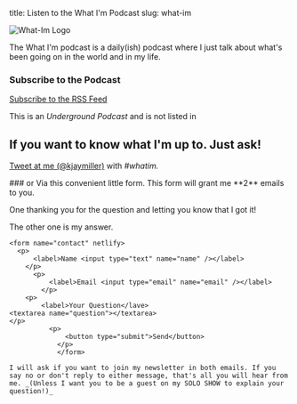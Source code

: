 title: Listen to the What I'm Podcast
slug: what-im

![What-Im Logo](https://s3-us-west-2.amazonaws.com/kjaymiller/images/whatimpodcast.JPG)

The What I'm podcast is a daily(ish) podcast where I just talk about what's been going on in the world and in my life.


### Subscribe to the Podcast
[<i class='uil uil-rss'></i>Subscribe to the RSS Feed](https://feeds.transistor.fm/what-i-m-podcast-with-jay-miller)

This is an *Underground Podcast* and is not listed in       

## If you want to know what I'm up to. Just ask! 

[Tweet at me (@kjaymiller)](https://twitter.com/home?status=Hey%20%40kjaymiller!%20%3CYOUR%20QUESTION%20HERE%3E%20%23whatim) with *#whatim.*

<div class="jumbotron">
###  or Via this convenient little form. 
This form will grant me **2** emails to you. 

One thanking you for the question and letting you know that I got it!

The other one is my answer. 

	<form name="contact" netlify>
	  <p>
	      <label>Name <input type="text" name="name" /></label>
		</p>
		  <p>
		      <label>Email <input type="email" name="email" /></label>
			</p>
		<p>
			<label>Your Question</lave>
	<textarea name="question"></textarea>
	</p>
			  <p>
			      <button type="submit">Send</button>
				</p>
				</form>

	I will ask if you want to join my newsletter in both emails. If you say no or don't reply to either message, that's all you will hear from me. _(Unless I want you to be a guest on my SOLO SHOW to explain your question!)_

</div>
